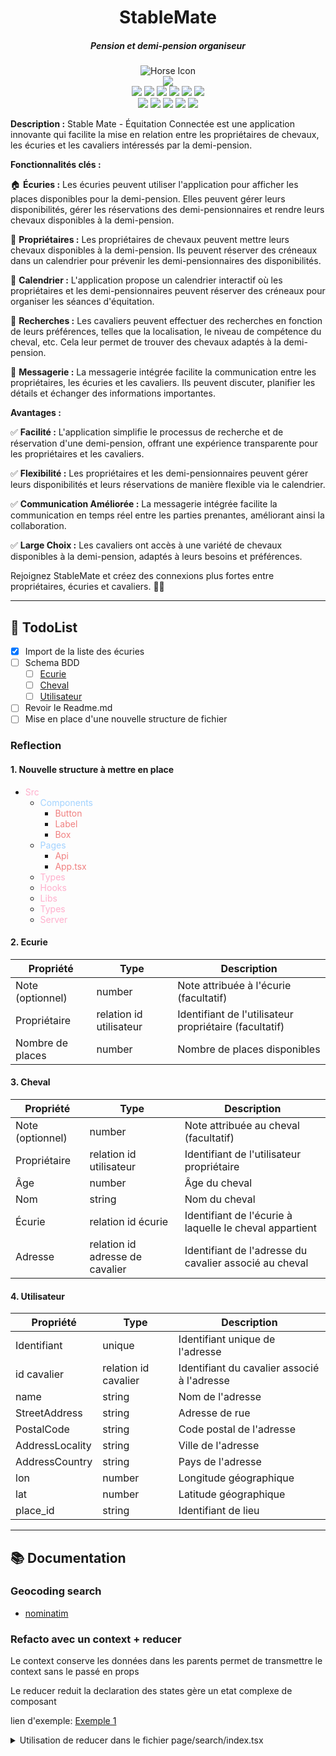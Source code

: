 <div align="center">

<h1> StableMate</h1>
<h5> Pension et demi-pension organiseur</h5>
  <img src="./public/favicon.ico" alt="Horse Icon">
  </div>
<div align="center">
  <img src="https://img.shields.io/badge/Node-14.17.4-green">

</div>
<div align="center">
  <img src="https://img.shields.io/badge/next-13.4.2-blue">
  <img src="https://img.shields.io/badge/react-18.2.0-blue">
  <img src="https://img.shields.io/badge/next--auth-4.22.1-blue">
  <img src="https://img.shields.io/badge/leaflet--defaulticon--compatibility-0.1.2-blue">
  <img src="https://img.shields.io/badge/%40prisma%2Fclient-4.14.0-blue">
  <img src="https://img.shields.io/badge/react--leaflet-4.2.1-blue">
</div>
<div align="center">
  
  <img src="https://img.shields.io/badge/%40t3--oss%2Fenv--nextjs-0.3.1-blue">
  <img src="https://img.shields.io/badge/%40types%2Freact--leaflet-3.0.0-blue">
  <img src="https://img.shields.io/badge/%40next--auth%2Fprisma--adapter-1.0.5-blue">
  <img src="https://img.shields.io/badge/react--dom-18.2.0-blue">
  <img src="https://img.shields.io/badge/zod-3.21.4-blue">
</div>

**Description :**
Stable Mate - Équitation Connectée est une application innovante qui facilite la mise en relation entre les propriétaires de chevaux, les écuries et les cavaliers intéressés par la demi-pension.

**Fonctionnalités clés :**

🏠 **Écuries :**
Les écuries peuvent utiliser l'application pour afficher les places disponibles pour la demi-pension. Elles peuvent gérer leurs disponibilités, gérer les réservations des demi-pensionnaires et rendre leurs chevaux disponibles à la demi-pension.

👤 **Propriétaires :**
Les propriétaires de chevaux peuvent mettre leurs chevaux disponibles à la demi-pension. Ils peuvent réserver des créneaux dans un calendrier pour prévenir les demi-pensionnaires des disponibilités.

📆 **Calendrier :**
L'application propose un calendrier interactif où les propriétaires et les demi-pensionnaires peuvent réserver des créneaux pour organiser les séances d'équitation.

🔎 **Recherches :**
Les cavaliers peuvent effectuer des recherches en fonction de leurs préférences, telles que la localisation, le niveau de compétence du cheval, etc. Cela leur permet de trouver des chevaux adaptés à la demi-pension.

💬 **Messagerie :**
La messagerie intégrée facilite la communication entre les propriétaires, les écuries et les cavaliers. Ils peuvent discuter, planifier les détails et échanger des informations importantes.

**Avantages :**

✅ **Facilité :**
L'application simplifie le processus de recherche et de réservation d'une demi-pension, offrant une expérience transparente pour les propriétaires et les cavaliers.

✅ **Flexibilité :**
Les propriétaires et les demi-pensionnaires peuvent gérer leurs disponibilités et leurs réservations de manière flexible via le calendrier.

✅ **Communication Améliorée :**
La messagerie intégrée facilite la communication en temps réel entre les parties prenantes, améliorant ainsi la collaboration.

✅ **Large Choix :**
Les cavaliers ont accès à une variété de chevaux disponibles à la demi-pension, adaptés à leurs besoins et préférences.

Rejoignez StableMate et créez des connexions plus fortes entre propriétaires, écuries et cavaliers. 🐎🌟

---

## &#x1F3AF; TodoList

- [x] Import de la liste des écuries
- [ ] Schema BDD
  - [ ] [Ecurie](#2-ecurie)
  - [ ] [Cheval](#3-cheval)
  - [ ] [Utilisateur](#4-utilisateur)
- [ ] Revoir le Readme.md
- [ ] Mise en place d'une nouvelle structure de fichier

### Reflection

#### 1. Nouvelle structure à mettre en place

- <span style="color:#ffafcc;">Src</span>
  - <span style="color:#a2d2ff;">Components</span>
    - <span style="color:#f08080;">Button</span>
    - <span style="color:#f08080;">Label</span>
    - <span style="color:#f08080;">Box</span>
  - <span style="color:#a2d2ff;">Pages</span>
    - <span style="color:#f08080;"> Api</span>
    - <span style="color:#f08080;"> App.tsx</span>
  - <span style="color:#ffafcc;">Types</span>
  - <span style="color:#ffafcc;">Hooks</span>
  - <span style="color:#ffafcc;">Libs</span>
  - <span style="color:#ffafcc;">Types</span>
  - <span style="color:#ffafcc;">Server</span>

#### 2. Ecurie

| Propriété        | Type                    | Description                                            |
| ---------------- | ----------------------- | ------------------------------------------------------ |
| Note (optionnel) | number                  | Note attribuée à l'écurie (facultatif)                 |
| Propriétaire     | relation id utilisateur | Identifiant de l'utilisateur propriétaire (facultatif) |
| Nombre de places | number                  | Nombre de places disponibles                           |

#### 3. Cheval

| Propriété        | Type                            | Description                                             |
| ---------------- | ------------------------------- | ------------------------------------------------------- |
| Note (optionnel) | number                          | Note attribuée au cheval (facultatif)                   |
| Propriétaire     | relation id utilisateur         | Identifiant de l'utilisateur propriétaire               |
| Âge              | number                          | Âge du cheval                                           |
| Nom              | string                          | Nom du cheval                                           |
| Écurie           | relation id écurie              | Identifiant de l'écurie à laquelle le cheval appartient |
| Adresse          | relation id adresse de cavalier | Identifiant de l'adresse du cavalier associé au cheval  |

#### 4. Utilisateur

| Propriété       | Type                 | Description                                 |
| --------------- | -------------------- | ------------------------------------------- |
| Identifiant     | unique               | Identifiant unique de l'adresse             |
| id cavalier     | relation id cavalier | Identifiant du cavalier associé à l'adresse |
| name            | string               | Nom de l'adresse                            |
| StreetAddress   | string               | Adresse de rue                              |
| PostalCode      | string               | Code postal de l'adresse                    |
| AddressLocality | string               | Ville de l'adresse                          |
| AddressCountry  | string               | Pays de l'adresse                           |
| lon             | number               | Longitude géographique                      |
| lat             | number               | Latitude géographique                       |
| place_id        | string               | Identifiant de lieu                         |

---

## &#x1F4DA; Documentation

### Geocoding search

- [nominatim](https://nominatim.org/release-docs/develop/)

### Refacto avec un context + reducer

Le context conserve les données dans les parents
permet de transmettre le context sans le passé en props

Le reducer reduit la declaration des states
gère un etat complexe de composant

lien d'exemple:
[Exemple 1](https://codesandbox.io/s/usereducer-hook-swkwl?file=/src/ShopContext.js:587-592)

<details>
<summary>Utilisation de reducer dans le fichier page/search/index.tsx
</summary>

```js
import { useSession } from "next-auth/react";
import dynamic from "next/dynamic";
import React, { useEffect, useReducer } from "react";
import Layout from "~/components/Layout";
import SearchBox from "~/components/SearchBox";
import type { Suggestion } from "~/components/SearchBox/types/SearchBoxTypes";
import UserTableStore from "~/components/UserTableStore/UserTableStore";
import type { UserPlace } from "~/components/UserTableStore/types/UserTableStoreTypes";
import ActionBox from "../../components/SearchBox/ActionBox";

const MapNoSSR = dynamic(() => import("../../components/Map"), {
  ssr: false,
});

interface DataRes {
  message: string;
  data: UserPlace[];
}

interface AppState {
  suggestions: Suggestion[];
  userTableStore: UserPlace[];
  updateStore: boolean;
}

type AppAction =
  | { type: "SET_SUGGESTIONS", payload: Suggestion[] }
  | { type: "SET_USER_TABLE_STORE", payload: UserPlace[] }
  | { type: "SET_UPDATE_STORE", payload: boolean };

const initialState: AppState = {
  suggestions: [],
  userTableStore: [],
  updateStore: false,
};

const appReducer = (state: AppState, action: AppAction): AppState => {
  switch (action.type) {
    case "SET_SUGGESTIONS":
      return { ...state, suggestions: action.payload };
    case "SET_USER_TABLE_STORE":
      return { ...state, userTableStore: action.payload };
    case "SET_UPDATE_STORE":
      return { ...state, updateStore: action.payload };
    default:
      return state;
  }
};

export default function Home() {
  const { data: session } = useSession();
  const [state, dispatch] = useReducer(appReducer, initialState);

  useEffect(() => {
    void fetch("api/UserStore/readMany", {
      headers: {
        "Content-Type": "application/json",
      },
      method: "get",
    })
      .then((res) => res.json())
      .then((data: DataRes) => {
        dispatch({ type: "SET_USER_TABLE_STORE", payload: data?.data });
      });
  }, [dispatch]);

  if (session) {
    return (
      <>
        <Layout>
          <div className="w-50%  max-h-50vh flex flex-col items-center justify-center">
            <SearchBox
              suggestions={state.suggestions}
              setSuggestions={(suggestions) =>
                dispatch({ type: "SET_SUGGESTIONS", payload: suggestions })
              }
            />
            <div className="h-23 min-h-10 grid w-full grid-cols-2 gap-2 overflow-y-scroll pb-2 pl-2 pr-2">
              <ActionBox
                suggestions={state.suggestions}
                setUpdateStore={(updateStore) =>
                  dispatch({ type: "SET_UPDATE_STORE", payload: updateStore })
                }
              />
              <div className="sticky top-0" style={{ minHeight: "18em" }}>
                <MapNoSSR suggestions={state.suggestions}></MapNoSSR>
              </div>
            </div>
            <UserTableStore
              UserStore={state.userTableStore}
              setUserStore={(userTableStore) =>
                dispatch({
                  type: "SET_USER_TABLE_STORE",
                  payload: userTableStore,
                })
              }
              setUpdateStore={(updateStore) =>
                dispatch({ type: "SET_UPDATE_STORE", payload: updateStore })
              }
              updateStore={state.updateStore}
            />
          </div>
        </Layout>
      </>
    );
  }

  return (
    <Layout>
      <h2>Connectez-vous</h2>
    </Layout>
  );
}
```

</details>

